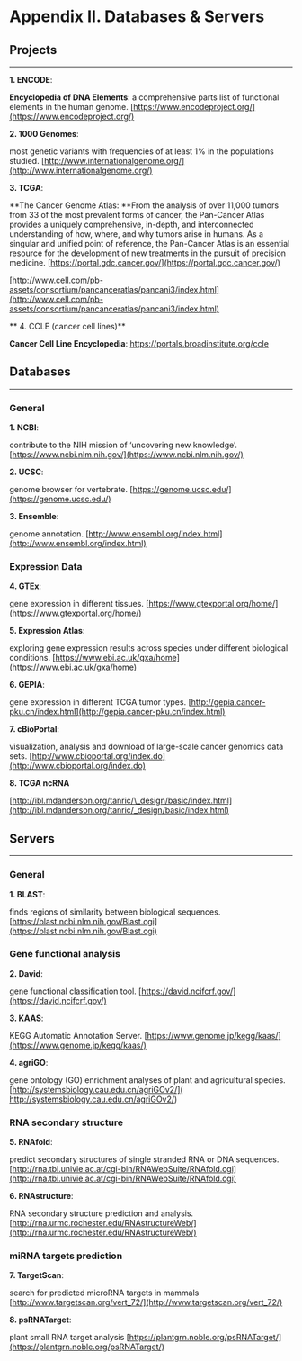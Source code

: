 # Appendix II. Databases & Servers

## Projects

---

**1. ENCODE**:

**Encyclopedia of DNA Elements**: a comprehensive parts list of functional elements in the human genome. [https://www.encodeproject.org/](https://www.encodeproject.org/)

**2. 1000 Genomes**:

most genetic variants with frequencies of at least 1% in the populations studied. [http://www.internationalgenome.org/](http://www.internationalgenome.org/)

**3. TCGA**:

**The Cancer Genome Atlas: **From the analysis of over 11,000 tumors from 33 of the most prevalent forms of cancer, the Pan-Cancer Atlas provides a uniquely comprehensive, in-depth, and interconnected understanding of how, where, and why tumors arise in humans. As a singular and unified point of reference, the Pan-Cancer Atlas is an essential resource for the development of new treatments in the pursuit of precision medicine. ​[https://portal.gdc.cancer.gov/](https://portal.gdc.cancer.gov/)​

​[http://www.cell.com/pb-assets/consortium/pancanceratlas/pancani3/index.html](http://www.cell.com/pb-assets/consortium/pancanceratlas/pancani3/index.html)​

** 4. CCLE (cancer cell lines)**

**Cancer Cell Line Encyclopedia**: https://portals.broadinstitute.org/ccle


## Databases

---

### General

**1. NCBI**:

contribute to the NIH mission of ‘uncovering new knowledge’. [https://www.ncbi.nlm.nih.gov/](https://www.ncbi.nlm.nih.gov/)

**2. UCSC**:

genome browser for vertebrate. [https://genome.ucsc.edu/](https://genome.ucsc.edu/)

**3. Ensemble**:

genome annotation. [http://www.ensembl.org/index.html](http://www.ensembl.org/index.html)

### Expression Data

**4. GTEx**:

gene expression in different tissues. [https://www.gtexportal.org/home/](https://www.gtexportal.org/home/)

**5. Expression Atlas**:

exploring gene expression results across species under different biological conditions. [https://www.ebi.ac.uk/gxa/home](https://www.ebi.ac.uk/gxa/home)

**6. GEPIA**:

gene expression in different TCGA tumor types. [http://gepia.cancer-pku.cn/index.html](http://gepia.cancer-pku.cn/index.html)

**7. cBioPortal**:

visualization, analysis and download of large-scale cancer genomics data sets. [http://www.cbioportal.org/index.do](http://www.cbioportal.org/index.do)

**8. TCGA ncRNA**

​[http://ibl.mdanderson.org/tanric/\_design/basic/index.html](http://ibl.mdanderson.org/tanric/_design/basic/index.html)​

## Servers

---
### General

**1. BLAST**:

finds regions of similarity between biological sequences. [https://blast.ncbi.nlm.nih.gov/Blast.cgi](https://blast.ncbi.nlm.nih.gov/Blast.cgi)

### Gene functional analysis

**2. David**:

gene functional classification tool. [https://david.ncifcrf.gov/](https://david.ncifcrf.gov/)

**3. KAAS**:

KEGG Automatic Annotation Server. [https://www.genome.jp/kegg/kaas/](https://www.genome.jp/kegg/kaas/)

**4. agriGO**:

gene ontology (GO) enrichment analyses of plant and agricultural species. [http://systemsbiology.cau.edu.cn/agriGOv2/]( http://systemsbiology.cau.edu.cn/agriGOv2/)

### RNA secondary structure

**5. RNAfold**:

predict secondary structures of single stranded RNA or DNA sequences. [http://rna.tbi.univie.ac.at/cgi-bin/RNAWebSuite/RNAfold.cgi](http://rna.tbi.univie.ac.at/cgi-bin/RNAWebSuite/RNAfold.cgi)

**6. RNAstructure**:

RNA secondary structure prediction and analysis. [http://rna.urmc.rochester.edu/RNAstructureWeb/](http://rna.urmc.rochester.edu/RNAstructureWeb/)

### miRNA targets prediction

**7. TargetScan**:

search for predicted microRNA targets in mammals [http://www.targetscan.org/vert_72/](http://www.targetscan.org/vert_72/)

**8. psRNATarget**:

plant small RNA target analysis [https://plantgrn.noble.org/psRNATarget/](https://plantgrn.noble.org/psRNATarget/)





